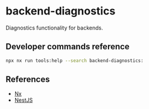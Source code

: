 # backend-diagnostics

Diagnostics functionality for backends.

## Developer commands reference

```bash
npx nx run tools:help --search backend-diagnostics:
```

## References

- [Nx](https://nx.dev)
- [NestJS](https://nestjs.com)
